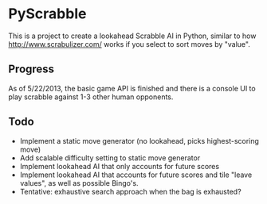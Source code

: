 PyScrabble
==========

This is a project to create a lookahead Scrabble AI in Python, similar to how http://www.scrabulizer.com/ works if you select to sort moves by "value".

Progress
--------

As of 5/22/2013, the basic game API is finished and there is a console UI to play scrabble against 1-3 other human opponents. 

Todo
----
* Implement a static move generator (no lookahead, picks highest-scoring move)
* Add scalable difficulty setting to static move generator
* Implement lookahead AI that only accounts for future scores
* Implement lookahead AI that accounts for future scores and tile "leave values", as well as possible Bingo's.
* Tentative: exhaustive search approach when the bag is exhausted?
